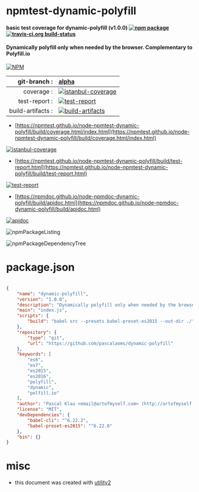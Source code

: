 # npmtest-dynamic-polyfill

#### basic test coverage for  dynamic-polyfill (v1.0.0)  [![npm package](https://img.shields.io/npm/v/npmtest-dynamic-polyfill.svg?style=flat-square)](https://www.npmjs.org/package/npmtest-dynamic-polyfill) [![travis-ci.org build-status](https://api.travis-ci.org/npmtest/node-npmtest-dynamic-polyfill.svg)](https://travis-ci.org/npmtest/node-npmtest-dynamic-polyfill)

#### Dynamically polyfill only when needed by the browser. Complementary to Polyfill.io

[![NPM](https://nodei.co/npm/dynamic-polyfill.png?downloads=true&downloadRank=true&stars=true)](https://www.npmjs.com/package/dynamic-polyfill)

| git-branch : | [alpha](https://github.com/npmtest/node-npmtest-dynamic-polyfill/tree/alpha)|
|--:|:--|
| coverage : | [![istanbul-coverage](https://npmtest.github.io/node-npmtest-dynamic-polyfill/build/coverage.badge.svg)](https://npmtest.github.io/node-npmtest-dynamic-polyfill/build/coverage.html/index.html)|
| test-report : | [![test-report](https://npmtest.github.io/node-npmtest-dynamic-polyfill/build/test-report.badge.svg)](https://npmtest.github.io/node-npmtest-dynamic-polyfill/build/test-report.html)|
| build-artifacts : | [![build-artifacts](https://npmtest.github.io/node-npmtest-dynamic-polyfill/glyphicons_144_folder_open.png)](https://github.com/npmtest/node-npmtest-dynamic-polyfill/tree/gh-pages/build)|

- [https://npmtest.github.io/node-npmtest-dynamic-polyfill/build/coverage.html/index.html](https://npmtest.github.io/node-npmtest-dynamic-polyfill/build/coverage.html/index.html)

[![istanbul-coverage](https://npmtest.github.io/node-npmtest-dynamic-polyfill/build/screenCapture.buildCi.browser.%252Ftmp%252Fbuild%252Fcoverage.lib.html.png)](https://npmtest.github.io/node-npmtest-dynamic-polyfill/build/coverage.html/index.html)

- [https://npmtest.github.io/node-npmtest-dynamic-polyfill/build/test-report.html](https://npmtest.github.io/node-npmtest-dynamic-polyfill/build/test-report.html)

[![test-report](https://npmtest.github.io/node-npmtest-dynamic-polyfill/build/screenCapture.buildCi.browser.%252Ftmp%252Fbuild%252Ftest-report.html.png)](https://npmtest.github.io/node-npmtest-dynamic-polyfill/build/test-report.html)

- [https://npmdoc.github.io/node-npmdoc-dynamic-polyfill/build/apidoc.html](https://npmdoc.github.io/node-npmdoc-dynamic-polyfill/build/apidoc.html)

[![apidoc](https://npmdoc.github.io/node-npmdoc-dynamic-polyfill/build/screenCapture.buildCi.browser.%252Ftmp%252Fbuild%252Fapidoc.html.png)](https://npmdoc.github.io/node-npmdoc-dynamic-polyfill/build/apidoc.html)

![npmPackageListing](https://npmtest.github.io/node-npmtest-dynamic-polyfill/build/screenCapture.npmPackageListing.svg)

![npmPackageDependencyTree](https://npmtest.github.io/node-npmtest-dynamic-polyfill/build/screenCapture.npmPackageDependencyTree.svg)



# package.json

```json

{
    "name": "dynamic-polyfill",
    "version": "1.0.0",
    "description": "Dynamically polyfill only when needed by the browser. Complementary to Polyfill.io",
    "main": "index.js",
    "scripts": {
        "build": "babel src --presets babel-preset-es2015 --out-dir ./"
    },
    "repository": {
        "type": "git",
        "url": "https://github.com/pascalaoms/dynamic-polyfill"
    },
    "keywords": [
        "es6",
        "es7",
        "es2015",
        "es2016",
        "polyfill",
        "dynamic",
        "polfill.io"
    ],
    "author": "Pascal Klau <email@artofmyself.com> (http://artofmyself.com)",
    "license": "MIT",
    "devDependencies": {
        "babel-cli": "^6.22.2",
        "babel-preset-es2015": "^6.22.0"
    },
    "bin": {}
}
```



# misc
- this document was created with [utility2](https://github.com/kaizhu256/node-utility2)
